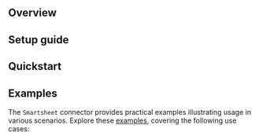## Overview

[//]: # (TODO: Add overview mentioning the purpose of the module, supported REST API versions, and other high-level details.)

## Setup guide

[//]: # (TODO: Add detailed steps to obtain credentials and configure the module.)

## Quickstart

[//]: # (TODO: Add a quickstart guide to demonstrate a basic functionality of the module, including sample code snippets.)

## Examples

The `Smartsheet` connector provides practical examples illustrating usage in various scenarios. Explore these [examples](https://github.com/module-ballerinax-smartsheet/tree/main/examples/), covering the following use cases:

[//]: # (TODO: Add examples)
